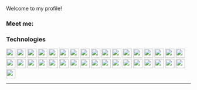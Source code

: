 
Welcome to my profile!

### Meet me:

<!--[![Github](https://img.shields.io/badge/-Github-181717?style=for-the-badge&logo=Github&logoColor=white)](https://github.com/vinnyfs89) 
[![Gitlab](http://img.shields.io/badge/-Gitlab-388e3c?style=for-the-badge&logo=Gitlab&logoColor=white)](https://gitlab.com/vinnyfs89) 
[![Bitbucket](http://img.shields.io/badge/-Bitbucket-006db3?style=for-the-badge&logo=bitbucket&logoColor=white)](https://bitbucket.org/vinnyfs89) 
[![Linkedin](https://img.shields.io/badge/-LinkedIn-blue?style=for-the-badge&logo=Linkedin&logoColor=white)](https://www.linkedin.com/in/vinnyfs89) 
[![Gmail](http://img.shields.io/badge/-Gmail-D14836?style=for-the-badge&logo=Gmail&logoColor=white)](mailto:viniciusfesil@gmail.com)
[![Discord](http://img.shields.io/badge/-Discord-7289DA?style=for-the-badge&logo=Discord&logoColor=white)](vinnyfs89#6443)
[![Twitter](http://img.shields.io/badge/-Twitter-1DA1F2?style=for-the-badge&logo=Twitter&logoColor=white)](https://twitter.com/vinnyfs89)
[![Instagram](http://img.shields.io/badge/-Instagram-E4405F?style=for-the-badge&logo=Instagram&logoColor=white)](https://www.instagram.com/vinnyfs89)
[![Twitch](http://img.shields.io/badge/-Twitch-9146FF?style=for-the-badge&logo=Twitch&logoColor=white)](https://www.twitch.tv/vinnyfs89)
[![Telegram](http://img.shields.io/badge/-Telegram-2CA5E0?style=for-the-badge&logo=Telegram&logoColor=white)](https://t.me/vinnyfs89)
[![RSS](http://img.shields.io/badge/-RSS-FFA500?style=for-the-badge&logo=RSS&logoColor=white)](https://github.com/vinnyfs89.atom)
-->

### Technologies 

<img height="25" src="https://img.shields.io/badge/docker-33adff.svg?&style=for-the-badge&logo=docker&logoColor=white"></img>
<img height="25" src="https://img.shields.io/badge/Gitlab-388e3c.svg?style=for-the-badge&logo=Gitlab&logoColor=white"></img>
<img height="25" src="https://img.shields.io/badge/Github-181717.svg?style=for-the-badge&logo=Github&logoColor=white"></img>
<img height="25" src="https://img.shields.io/badge/Vercel-181717.svg?style=for-the-badge&logo=Vercel&logoColor=white"></img>
<img height="25" src="https://img.shields.io/badge/Heroku-430098.svg?&style=for-the-badge&logo=Heroku&logoColor=white"></img>
<img height="25" src="https://img.shields.io/badge/html5-E34F26.svg?&style=for-the-badge&logo=html5&logoColor=white"></img>
<img height="25" src="https://img.shields.io/badge/css3-1572B6.svg?&style=for-the-badge&logo=css3&logoColor=white"></img> 
<img height="25" src="https://img.shields.io/badge/javascript-ffff00.svg?&style=for-the-badge&logo=javascript&logoColor=000"></img>
<img height="25" src="https://img.shields.io/badge/typescript-33adff.svg?&style=for-the-badge&logo=typescript&logoColor=white"></img>
<img height="25" src="https://img.shields.io/badge/nodejs-339933.svg?&style=for-the-badge&logo=node.js&logoColor=white"></img>
<img height="25" src="https://img.shields.io/badge/vue.js-4FC08D.svg?&style=for-the-badge&logo=vue.js&logoColor=white"></img>
<img height="25" src="https://img.shields.io/badge/react-000033.svg?&style=for-the-badge&logo=react&logoColor=white"> </img>
<img height="25" src="https://img.shields.io/badge/nestjs-E0234E.svg?&style=for-the-badge&logo=nestjs&logoColor=white"> </img>
<img height="25" src="https://img.shields.io/badge/Prettier-F7B93E.svg?&style=for-the-badge&logo=Prettier&logoColor=white"> </img>
<img height="25" src="https://img.shields.io/badge/ESLint-4B32C3.svg?&style=for-the-badge&logo=ESLint&logoColor=white"> </img>
<img height="25" src="https://img.shields.io/badge/material-33adff.svg?&style=for-the-badge&logo=material-ui&logoColor=white"> </img>
<img height="25" src="https://img.shields.io/badge/bootstrap-33adff.svg?&style=for-the-badge&logo=bootstrap&logoColor=white"> </img>
<img height="25" src="https://img.shields.io/badge/python-3776AB.svg?&style=for-the-badge&logo=python&logoColor=white"> </img>
<img height="25" src="https://img.shields.io/badge/php-4da6ff.svg?&style=for-the-badge&logo=php&logoColor=white"> </img>
<img height="25" src="https://img.shields.io/badge/laravel-FF2D20.svg?&style=for-the-badge&logo=laravel&logoColor=white"> </img>
<img height="25" src="https://img.shields.io/badge/Lumen-E74430.svg?&style=for-the-badge&logo=Lumen&logoColor=white"> </img>
<img height="25" src="https://img.shields.io/badge/Composer-885630.svg?&style=for-the-badge&logo=composer&logoColor=white"> </img>
<img height="25" src="https://img.shields.io/badge/-Java-blue?style=for-the-badge&logo=Java&logoColor=red"></img>
<img height="25" src="https://img.shields.io/badge/Swagger-85EA2D.svg?&style=for-the-badge&logo=Swagger&logoColor=black"></img>
<img height="25" src="https://img.shields.io/badge/Git-F05032.svg?&style=for-the-badge&logo=Git&logoColor=white"></img>
<img height="25" src="https://img.shields.io/badge/NGinx-269539.svg?&style=for-the-badge&logo=NGinx&logoColor=white"></img> 
<img height="25" src="https://img.shields.io/badge/Apache-D22128.svg?&style=for-the-badge&logo=Apache&logoColor=white"></img>
<img height="25" src="https://img.shields.io/badge/postgresql-336791.svg?&style=for-the-badge&logo=postgresql&logoColor=white"></img>
<img height="25" src="https://img.shields.io/badge/sqlserver-CC2927.svg?&style=for-the-badge&logo=microsoft-sql-server&logoColor=white"></img>
<img height="25" src="https://img.shields.io/badge/mysql-4479A1.svg?&style=for-the-badge&logo=mysql&logoColor=white"></img>
<img height="25" src="https://img.shields.io/badge/MariaDB-003545.svg?&style=for-the-badge&logo=MariaDB&logoColor=white"></img>
<img height="25" src="https://img.shields.io/badge/MongoDB-47A248.svg?&style=for-the-badge&logo=MongoDB&logoColor=white"></img>
<img height="25" src="https://img.shields.io/badge/Oracle-F80000.svg?&style=for-the-badge&logo=Oracle&logoColor=white"></img>
<img height="25" src="https://img.shields.io/badge/Ubuntu-E95420.svg?&style=for-the-badge&logo=Ubuntu&logoColor=white"></img>
<img height="25" src="https://img.shields.io/badge/Gnome-purple.svg?&style=for-the-badge&logo=Gnome&logoColor=white"></img>
<!--<img height="25" src="https://img.shields.io/badge/RaspberryPi-C51A4A.svg?&style=for-the-badge&logo=RaspberryPi&logoColor=white"></img>
<img height="25" src="https://img.shields.io/badge/Arduino-00979D.svg?&style=for-the-badge&logo=Arduino&logoColor=white"></img>
-->
---
<!--
<p align="center">
  <a href="https://github.com/vinnyfs89/github-readme-stats">
    <img
      align="center"
      src="https://github-readme-stats.vercel.app/api/top-langs/?username=vinnyfs89&layout=compact&theme=dracula"
    />
  </a>
  <a href="https://github.com/vinnyfs89/github-readme-stats">
    <img
      align="center"
      height="165"
      src="https://github-readme-stats.vercel.app/api?username=vinnyfs89&show_icons=true&theme=dracula"
    />
  </a>
</p>
-->
